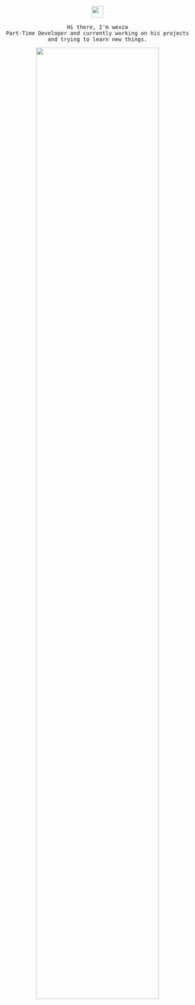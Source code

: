 <p align="center">
  <img src="https://user-images.githubusercontent.com/5679180/79618120-0daffb80-80be-11ea-819e-d2b0fa904d07.gif" width="30px">
 <br><br>
  <samp>
    Hi there, I'm  wexza <br>
    Part-Time Developer and currently working on his projects and trying to learn new things. <br>
  </samp>
</p>
<div align="center">
<img width="50%"><img width="80%" src="https://awesome-github-stats.azurewebsites.net/user-stats/ertucuk?cardType=github&theme=github-dark&showIcons=false&preferLogin=false&Border=DD272700&Ring=ffffff&Title=ffffff&Background=DD272700">
</div>
